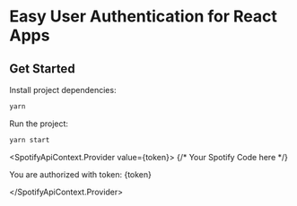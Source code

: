 # Easy User Authentication for React Apps

## Get Started

Install project dependencies:

```bash
yarn
```

Run the project:

```bash
yarn start
```









 <SpotifyApiContext.Provider value={token}>
            {/* Your Spotify Code here */}
            <p>You are authorized with token: {token}</p>
          </SpotifyApiContext.Provider>